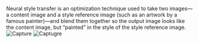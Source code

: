 Neural style transfer is an optimization technique used to take two images—a content image and a style reference image (such as an artwork by a famous painter)—and blend them together so the output image looks like the content image, but “painted” in the style of the style reference image.
![Capture](https://user-images.githubusercontent.com/46651027/127051390-c7d85aeb-0540-4494-9a8f-fa616cd513f5.PNG)
![Captugre](https://user-images.githubusercontent.com/46651027/127051398-978de2d8-ef80-4280-a3bc-67f9d691c915.PNG)
